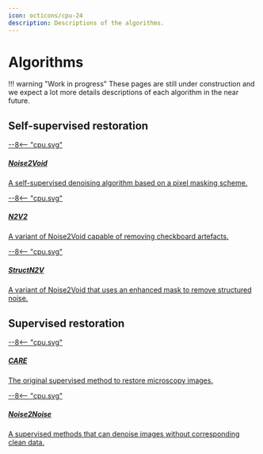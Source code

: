 ```yaml
---
icon: octicons/cpu-24
description: Descriptions of the algorithms.
---
```


# Algorithms

!!! warning "Work in progress"
    These pages are still under construction and we expect a lot more details 
    descriptions of each algorithm in the near future.

## Self-supervised restoration
<!-- The following links are pointing to non existing pages (pre-build) -->
<!-- Disable markdown link check to allow bulding the pages -->
<!-- markdown-link-check-disable -->
<div class="md-container secondary-section">
    <div class="g">
        <div class="section">
            <div class="component-wrapper" style="display: block;">
                <div class="responsive-grid">
                    <!-- N2V -->
                    <a class="card-wrapper" href="n2v/Noise2Void">
                        <div class="card"> 
                            <div class="logo">
                                <span class="twemoji">
                                    --8<--  "cpu.svg"
                                </span>
                            </div>
                            <div class="card-content">
                                <h5>Noise2Void</h5>
                                <p>
                                    A self-supervised denoising algorithm based on a 
                                    pixel masking scheme.
                                </p>
                            </div>
                        </div>
                    </a>
                    <!-- N2V2 -->
                    <a class="card-wrapper" href="n2v2">
                        <div class="card"> 
                            <div class="logo">
                                <span class="twemoji">
                                    --8<--  "cpu.svg"
                                </span>
                            </div>
                            <div class="card-content">
                                <h5>N2V2</h5>
                                <p>
                                    A variant of Noise2Void capable of removing 
                                    checkboard artefacts.
                                </p>
                            </div>
                        </div>
                    </a>
                </div>
                <div class="responsive-grid">
                    <!-- N2V -->
                    <a class="card-wrapper" href="structn2v">
                        <div class="card"> 
                            <div class="logo">
                                <span class="twemoji">
                                    --8<--  "cpu.svg"
                                </span>
                            </div>
                            <div class="card-content">
                                <h5>StructN2V</h5>
                                <p>
                                    A variant of Noise2Void that uses an enhanced mask
                                    to remove structured noise.
                                </p>
                            </div>
                        </div>
                    </a>
                </div>
            </div>
        </div>
    </div>
</div>


## Supervised restoration

<div class="md-container secondary-section">
    <div class="g">
        <div class="section">
            <div class="component-wrapper" style="display: block;">
                <div class="responsive-grid">
                    <!-- N2V -->
                    <a class="card-wrapper" href="care">
                        <div class="card"> 
                            <div class="logo">
                                <span class="twemoji">
                                    --8<--  "cpu.svg"
                                </span>
                            </div>
                            <div class="card-content">
                                <h5>CARE</h5>
                                <p>
                                    The original supervised method to restore microscopy
                                    images.
                                </p>
                            </div>
                        </div>
                    </a>
                    <!-- N2V2 -->
                    <a class="card-wrapper" href="n2n">
                        <div class="card"> 
                            <div class="logo">
                                <span class="twemoji">
                                    --8<--  "cpu.svg"
                                </span>
                            </div>
                            <div class="card-content">
                                <h5>Noise2Noise</h5>
                                <p>
                                    A supervised methods that can denoise images without
                                    corresponding clean data.
                                </p>
                            </div>
                        </div>
                    </a>
                </div>
            </div>
        </div>
    </div>
</div>